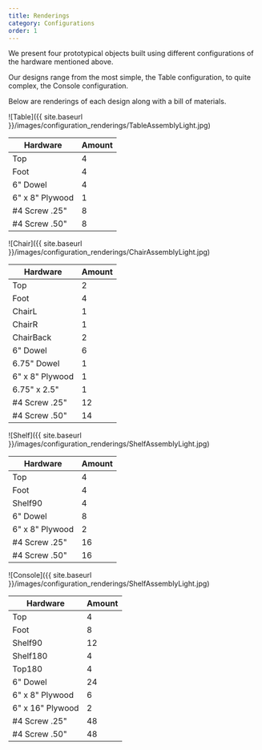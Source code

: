 ```yaml
---
title: Renderings
category: Configurations
order: 1
---
```

We present four prototypical objects built using different configurations of the hardware mentioned above.

Our designs range from the most simple, the Table configuration, to quite complex, the Console configuration.

Below are renderings of each design along with a bill of materials.

![Table]({{ site.baseurl }}/images/configuration_renderings/TableAssemblyLight.jpg)

Hardware | Amount
-------- | --------
Top| 4
Foot| 4
6" Dowel  | 4
6" x 8" Plywood | 1
\#4 Screw .25" | 8
\#4 Screw .50" | 8

![Chair]({{ site.baseurl }}/images/configuration_renderings/ChairAssemblyLight.jpg)

Hardware | Amount
-------- | --------
Top| 2
Foot| 4
ChairL | 1
ChairR | 1
ChairBack| 2
6" Dowel  | 6
6.75" Dowel| 1
6" x 8" Plywood | 1
6.75" x 2.5" | 1
\#4 Screw .25" | 12
\#4 Screw .50" | 14

![Shelf]({{ site.baseurl }}/images/configuration_renderings/ShelfAssemblyLight.jpg)

Hardware | Amount
-------- | --------
Top| 4
Foot| 4
Shelf90 | 4
6" Dowel  | 8
6" x 8" Plywood | 2
\#4 Screw .25" | 16
\#4 Screw .50" | 16

![Console]({{ site.baseurl }}/images/configuration_renderings/ShelfAssemblyLight.jpg)

Hardware | Amount
-------- | --------
Top| 4
Foot| 8
Shelf90 | 12
Shelf180 | 4
Top180 | 4
6" Dowel  | 24
6" x 8" Plywood | 6
6" x 16" Plywood | 2
\#4 Screw .25" | 48
\#4 Screw .50" | 48
